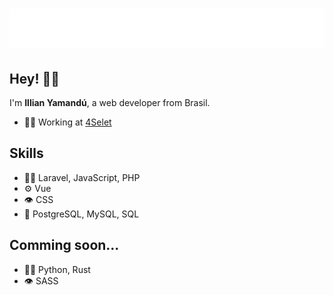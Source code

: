 <h1 align="center">
  <img src="https://raw.githubusercontent.com/illianyamandu/illianyamandu/main/name.svg" alt="Illian Yamandú" />
</h1>

## Hey! ✌🏾
I'm <b>Illian Yamandú</b>, a web developer from Brasil.

- 👨‍💻 Working at [4Selet](https://4selet.com.br/)
  
## Skills
- 👨‍💻 Laravel, JavaScript, PHP
- ⚙️ Vue
- 👁️ CSS
- 💽 PostgreSQL, MySQL, SQL

## Comming soon...
- 👨‍💻 Python, Rust
- 👁️ SASS
